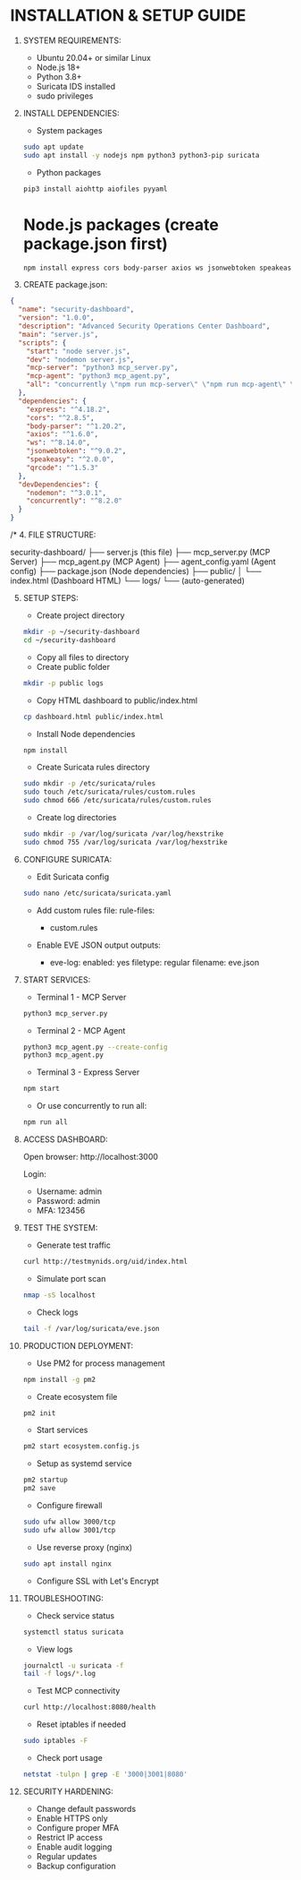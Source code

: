 # INSTALLATION & SETUP GUIDE

1. SYSTEM REQUIREMENTS:
   - Ubuntu 20.04+ or similar Linux
   - Node.js 18+
   - Python 3.8+
   - Suricata IDS installed
   - sudo privileges

2. INSTALL DEPENDENCIES:

   - System packages
   ```bash
   sudo apt update
   sudo apt install -y nodejs npm python3 python3-pip suricata
   ```

   - Python packages
   ```bash
   pip3 install aiohttp aiofiles pyyaml
   ```

   # Node.js packages (create package.json first)
   ```bash
   npm install express cors body-parser axios ws jsonwebtoken speakeasy qrcode
   ```

3. CREATE package.json:
```json
{
  "name": "security-dashboard",
  "version": "1.0.0",
  "description": "Advanced Security Operations Center Dashboard",
  "main": "server.js",
  "scripts": {
    "start": "node server.js",
    "dev": "nodemon server.js",
    "mcp-server": "python3 mcp_server.py",
    "mcp-agent": "python3 mcp_agent.py",
    "all": "concurrently \"npm run mcp-server\" \"npm run mcp-agent\" \"npm start\""
  },
  "dependencies": {
    "express": "^4.18.2",
    "cors": "^2.8.5",
    "body-parser": "^1.20.2",
    "axios": "^1.6.0",
    "ws": "^8.14.0",
    "jsonwebtoken": "^9.0.2",
    "speakeasy": "^2.0.0",
    "qrcode": "^1.5.3"
  },
  "devDependencies": {
    "nodemon": "^3.0.1",
    "concurrently": "^8.2.0"
  }
}
```

/*
4. FILE STRUCTURE:
   
   security-dashboard/
   ├── server.js           (this file)
   ├── mcp_server.py       (MCP Server)
   ├── mcp_agent.py        (MCP Agent)
   ├── agent_config.yaml   (Agent config)
   ├── package.json        (Node dependencies)
   ├── public/
   │   └── index.html      (Dashboard HTML)
   └── logs/
       └── (auto-generated)

5. SETUP STEPS:

   - Create project directory
   ```bash
   mkdir -p ~/security-dashboard
   cd ~/security-dashboard
   ```
   
   - Copy all files to directory
   - Create public folder
   ```bash
   mkdir -p public logs
   ```
   
   - Copy HTML dashboard to public/index.html
   ```bash
   cp dashboard.html public/index.html
   ```
   
   - Install Node dependencies
   ```bash
   npm install
   ```
   
   - Create Suricata rules directory
   ```bash
   sudo mkdir -p /etc/suricata/rules
   sudo touch /etc/suricata/rules/custom.rules
   sudo chmod 666 /etc/suricata/rules/custom.rules
   ```

   - Create log directories
   ```bash
   sudo mkdir -p /var/log/suricata /var/log/hexstrike
   sudo chmod 755 /var/log/suricata /var/log/hexstrike
   ```

6. CONFIGURE SURICATA:
   
   - Edit Suricata config
   ```bash
   sudo nano /etc/suricata/suricata.yaml
   ```
   
   - Add custom rules file:
   rule-files:
     - custom.rules
   
   - Enable EVE JSON output
   outputs:
     - eve-log:
         enabled: yes
         filetype: regular
         filename: eve.json

7. START SERVICES:

   - Terminal 1 - MCP Server
   ```bash
   python3 mcp_server.py
   ```
   
   - Terminal 2 - MCP Agent
   ```bash
   python3 mcp_agent.py --create-config
   python3 mcp_agent.py
   ```
   
   - Terminal 3 - Express Server
   ```bash
   npm start
   ```

   - Or use concurrently to run all:
   ```bash
   npm run all
   ```

8. ACCESS DASHBOARD:
   
   Open browser: http://localhost:3000
   
   Login:
   - Username: admin
   - Password: admin  
   - MFA: 123456

9. TEST THE SYSTEM:

   - Generate test traffic
   ```bash
   curl http://testmynids.org/uid/index.html
   ```
   
   - Simulate port scan
   ```bash
   nmap -sS localhost
   ```
   
   - Check logs
   ```bash
   tail -f /var/log/suricata/eve.json
   ```

10. PRODUCTION DEPLOYMENT:

    - Use PM2 for process management
    ```bash
    npm install -g pm2
    ```

    - Create ecosystem file
    ```bash
    pm2 init
    ```
    
    - Start services
    ```bash
    pm2 start ecosystem.config.js
    ```

    - Setup as systemd service
    ```bash
    pm2 startup
    pm2 save
    ```

    - Configure firewall
    ```bash
    sudo ufw allow 3000/tcp
    sudo ufw allow 3001/tcp
    ```

    - Use reverse proxy (nginx)
    ```bash
    sudo apt install nginx
    ```
    - Configure SSL with Let's Encrypt

11. TROUBLESHOOTING:

    - Check service status
    ```bash
    systemctl status suricata
    ```

    - View logs
    ```bash
    journalctl -u suricata -f
    tail -f logs/*.log
    ```

    - Test MCP connectivity
    ```bash
    curl http://localhost:8080/health
    ```

    - Reset iptables if needed
    ```bash
    sudo iptables -F
    ```

    - Check port usage
    ```bash
    netstat -tulpn | grep -E '3000|3001|8080'
    ```

12. SECURITY HARDENING:

    - Change default passwords
    - Enable HTTPS only
    - Configure proper MFA
    - Restrict IP access
    - Enable audit logging
    - Regular updates
    - Backup configuration
